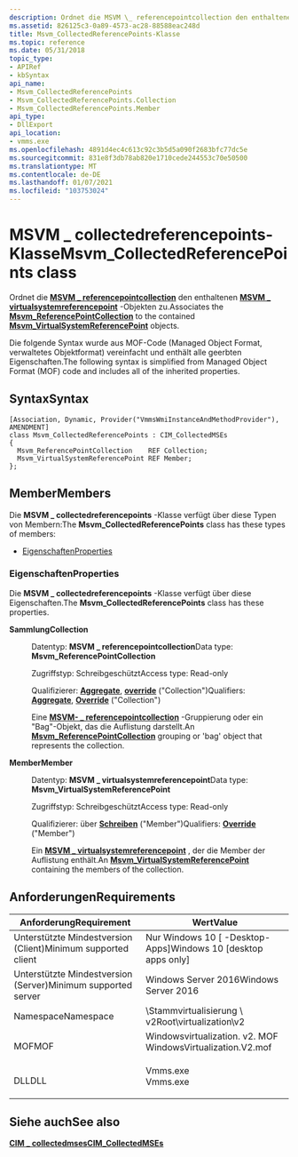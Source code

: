```yaml
---
description: Ordnet die MSVM \_ referencepointcollection den enthaltenen MSVM \_ virtualsystemreferencepoint-Objekten zu.
ms.assetid: 826125c3-0a89-4573-ac28-88588eac248d
title: Msvm_CollectedReferencePoints-Klasse
ms.topic: reference
ms.date: 05/31/2018
topic_type:
- APIRef
- kbSyntax
api_name:
- Msvm_CollectedReferencePoints
- Msvm_CollectedReferencePoints.Collection
- Msvm_CollectedReferencePoints.Member
api_type:
- DllExport
api_location:
- vmms.exe
ms.openlocfilehash: 4891d4ec4c613c92c3b5d5a090f2683bfc77dc5e
ms.sourcegitcommit: 831e8f3db78ab820e1710cede244553c70e50500
ms.translationtype: MT
ms.contentlocale: de-DE
ms.lasthandoff: 01/07/2021
ms.locfileid: "103753024"
---
```

# <a name="msvm_collectedreferencepoints-class"></a><span data-ttu-id="5b74b-103">MSVM \_ collectedreferencepoints-Klasse</span><span class="sxs-lookup"><span data-stu-id="5b74b-103">Msvm\_CollectedReferencePoints class</span></span>

<span data-ttu-id="5b74b-104">Ordnet die [**MSVM \_ referencepointcollection**](msvm-referencepointcollection.md) den enthaltenen [**MSVM \_ virtualsystemreferencepoint**](msvm-virtualsystemreferencepoint.md) -Objekten zu.</span><span class="sxs-lookup"><span data-stu-id="5b74b-104">Associates the [**Msvm\_ReferencePointCollection**](msvm-referencepointcollection.md) to the contained [**Msvm\_VirtualSystemReferencePoint**](msvm-virtualsystemreferencepoint.md) objects.</span></span>

<span data-ttu-id="5b74b-105">Die folgende Syntax wurde aus MOF-Code (Managed Object Format, verwaltetes Objektformat) vereinfacht und enthält alle geerbten Eigenschaften.</span><span class="sxs-lookup"><span data-stu-id="5b74b-105">The following syntax is simplified from Managed Object Format (MOF) code and includes all of the inherited properties.</span></span>

## <a name="syntax"></a><span data-ttu-id="5b74b-106">Syntax</span><span class="sxs-lookup"><span data-stu-id="5b74b-106">Syntax</span></span>

``` syntax
[Association, Dynamic, Provider("VmmsWmiInstanceAndMethodProvider"), AMENDMENT]
class Msvm_CollectedReferencePoints : CIM_CollectedMSEs
{
  Msvm_ReferencePointCollection    REF Collection;
  Msvm_VirtualSystemReferencePoint REF Member;
};
```

## <a name="members"></a><span data-ttu-id="5b74b-107">Member</span><span class="sxs-lookup"><span data-stu-id="5b74b-107">Members</span></span>

<span data-ttu-id="5b74b-108">Die **MSVM \_ collectedreferencepoints** -Klasse verfügt über diese Typen von Membern:</span><span class="sxs-lookup"><span data-stu-id="5b74b-108">The **Msvm\_CollectedReferencePoints** class has these types of members:</span></span>

-   [<span data-ttu-id="5b74b-109">Eigenschaften</span><span class="sxs-lookup"><span data-stu-id="5b74b-109">Properties</span></span>](#properties)

### <a name="properties"></a><span data-ttu-id="5b74b-110">Eigenschaften</span><span class="sxs-lookup"><span data-stu-id="5b74b-110">Properties</span></span>

<span data-ttu-id="5b74b-111">Die **MSVM \_ collectedreferencepoints** -Klasse verfügt über diese Eigenschaften.</span><span class="sxs-lookup"><span data-stu-id="5b74b-111">The **Msvm\_CollectedReferencePoints** class has these properties.</span></span>

<dl> <dt>

<span data-ttu-id="5b74b-112">**Sammlung**</span><span class="sxs-lookup"><span data-stu-id="5b74b-112">**Collection**</span></span>
</dt> <dd> <dl> <dt>

<span data-ttu-id="5b74b-113">Datentyp: **MSVM \_ referencepointcollection**</span><span class="sxs-lookup"><span data-stu-id="5b74b-113">Data type: **Msvm\_ReferencePointCollection**</span></span>
</dt> <dt>

<span data-ttu-id="5b74b-114">Zugriffstyp: Schreibgeschützt</span><span class="sxs-lookup"><span data-stu-id="5b74b-114">Access type: Read-only</span></span>
</dt> <dt>

<span data-ttu-id="5b74b-115">Qualifizierer: [**Aggregate**](/windows/desktop/WmiSdk/standard-qualifiers), [**override**](/windows/desktop/WmiSdk/standard-qualifiers) ("Collection")</span><span class="sxs-lookup"><span data-stu-id="5b74b-115">Qualifiers: [**Aggregate**](/windows/desktop/WmiSdk/standard-qualifiers), [**Override**](/windows/desktop/WmiSdk/standard-qualifiers) ("Collection")</span></span>
</dt> </dl>

<span data-ttu-id="5b74b-116">Eine [**MSVM- \_ referencepointcollection**](msvm-referencepointcollection.md) -Gruppierung oder ein "Bag"-Objekt, das die Auflistung darstellt.</span><span class="sxs-lookup"><span data-stu-id="5b74b-116">An [**Msvm\_ReferencePointCollection**](msvm-referencepointcollection.md) grouping or 'bag' object that represents the collection.</span></span>

</dd> <dt>

<span data-ttu-id="5b74b-117">**Member**</span><span class="sxs-lookup"><span data-stu-id="5b74b-117">**Member**</span></span>
</dt> <dd> <dl> <dt>

<span data-ttu-id="5b74b-118">Datentyp: **MSVM \_ virtualsystemreferencepoint**</span><span class="sxs-lookup"><span data-stu-id="5b74b-118">Data type: **Msvm\_VirtualSystemReferencePoint**</span></span>
</dt> <dt>

<span data-ttu-id="5b74b-119">Zugriffstyp: Schreibgeschützt</span><span class="sxs-lookup"><span data-stu-id="5b74b-119">Access type: Read-only</span></span>
</dt> <dt>

<span data-ttu-id="5b74b-120">Qualifizierer: über [**Schreiben**](/windows/desktop/WmiSdk/standard-qualifiers) ("Member")</span><span class="sxs-lookup"><span data-stu-id="5b74b-120">Qualifiers: [**Override**](/windows/desktop/WmiSdk/standard-qualifiers) ("Member")</span></span>
</dt> </dl>

<span data-ttu-id="5b74b-121">Ein [**MSVM \_ virtualsystemreferencepoint**](msvm-virtualsystemreferencepoint.md) , der die Member der Auflistung enthält.</span><span class="sxs-lookup"><span data-stu-id="5b74b-121">An [**Msvm\_VirtualSystemReferencePoint**](msvm-virtualsystemreferencepoint.md) containing the members of the collection.</span></span>

</dd> </dl>

## <a name="requirements"></a><span data-ttu-id="5b74b-122">Anforderungen</span><span class="sxs-lookup"><span data-stu-id="5b74b-122">Requirements</span></span>



| <span data-ttu-id="5b74b-123">Anforderung</span><span class="sxs-lookup"><span data-stu-id="5b74b-123">Requirement</span></span> | <span data-ttu-id="5b74b-124">Wert</span><span class="sxs-lookup"><span data-stu-id="5b74b-124">Value</span></span> |
|-------------------------------------|---------------------------------------------------------------------------------------------------------|
| <span data-ttu-id="5b74b-125">Unterstützte Mindestversion (Client)</span><span class="sxs-lookup"><span data-stu-id="5b74b-125">Minimum supported client</span></span><br/> | <span data-ttu-id="5b74b-126">Nur Windows 10 \[ -Desktop-Apps\]</span><span class="sxs-lookup"><span data-stu-id="5b74b-126">Windows 10 \[desktop apps only\]</span></span><br/>                                                             |
| <span data-ttu-id="5b74b-127">Unterstützte Mindestversion (Server)</span><span class="sxs-lookup"><span data-stu-id="5b74b-127">Minimum supported server</span></span><br/> | <span data-ttu-id="5b74b-128">Windows Server 2016</span><span class="sxs-lookup"><span data-stu-id="5b74b-128">Windows Server 2016</span></span><br/>                                                                          |
| <span data-ttu-id="5b74b-129">Namespace</span><span class="sxs-lookup"><span data-stu-id="5b74b-129">Namespace</span></span><br/>                | <span data-ttu-id="5b74b-130">\\Stammvirtualisierung \\ v2</span><span class="sxs-lookup"><span data-stu-id="5b74b-130">Root\\virtualization\\v2</span></span><br/>                                                                     |
| <span data-ttu-id="5b74b-131">MOF</span><span class="sxs-lookup"><span data-stu-id="5b74b-131">MOF</span></span><br/>                      | <dl> <span data-ttu-id="5b74b-132"><dt>Windowsvirtualization. v2. MOF</dt></span><span class="sxs-lookup"><span data-stu-id="5b74b-132"><dt>WindowsVirtualization.V2.mof</dt></span></span> </dl> |
| <span data-ttu-id="5b74b-133">DLL</span><span class="sxs-lookup"><span data-stu-id="5b74b-133">DLL</span></span><br/>                      | <dl> <span data-ttu-id="5b74b-134"><dt>Vmms.exe</dt></span><span class="sxs-lookup"><span data-stu-id="5b74b-134"><dt>Vmms.exe</dt></span></span> </dl>                     |



## <a name="see-also"></a><span data-ttu-id="5b74b-135">Siehe auch</span><span class="sxs-lookup"><span data-stu-id="5b74b-135">See also</span></span>

<dl> <dt>

[<span data-ttu-id="5b74b-136">**CIM \_ collectedmses**</span><span class="sxs-lookup"><span data-stu-id="5b74b-136">**CIM\_CollectedMSEs**</span></span>](cim-collectedmses.md)
</dt> </dl>

 

